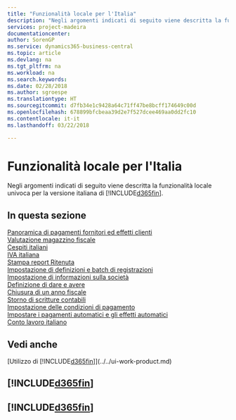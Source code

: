 ```yaml
---
title: "Funzionalità locale per l'Italia"
description: "Negli argomenti indicati di seguito viene descritta la funzionalità locale nella versione italiana di Business Central."
services: project-madeira
documentationcenter: 
author: SorenGP
ms.service: dynamics365-business-central
ms.topic: article
ms.devlang: na
ms.tgt_pltfrm: na
ms.workload: na
ms.search.keywords: 
ms.date: 02/28/2018
ms.author: sgroespe
ms.translationtype: HT
ms.sourcegitcommit: d7fb34e1c9428a64c71ff47be8bcff174649c00d
ms.openlocfilehash: 678899bfcbeaa39d2e7f527dcee469aa0dd2fc10
ms.contentlocale: it-it
ms.lasthandoff: 03/22/2018

---
```

# <a name="italy-local-functionality"></a>Funzionalità locale per l'Italia
Negli argomenti indicati di seguito viene descritta la funzionalità locale univoca per la versione italiana di [!INCLUDE[d365fin](../../includes/d365fin_md.md)].  

## <a name="in-this-section"></a>In questa sezione  
  [Panoramica di pagamenti fornitori ed effetti clienti](vendor-payments-and-customer-bills-overview.md)  
  [Valutazione magazzino fiscale](fiscal-inventory-valuation.md)  
  [Cespiti italiani](italian-fixed-assets.md)  
  [IVA italiana](italian-vat.md)  
  [Stampa report Ritenuta](how-to-print-withholding-tax-reports.md)  
  [Impostazione di definizioni e batch di registrazioni](how-to-set-up-journal-templates-and-batches.md)  
  [Impostazione di informazioni sulla società](how-to-set-up-company-information.md)  
  [Definizione di dare e avere](how-to-define-debit-and-credit-amounts.md)  
  [Chiusura di un anno fiscale](how-to-close-a-fiscal-year.md)  
  [Storno di scritture contabili](reversing-journal-entries.md)  
  [Impostazione delle condizioni di pagamento](how-to-set-up-payment-terms.md)  
  [Impostare i pagamenti automatici e gli effetti automatici](how-to-set-up-automatic-payments-and-automatic-bills.md)    
  [Conto lavoro italiano](italian-subcontracting.md)  

## <a name="see-also"></a>Vedi anche
[Utilizzo di [!INCLUDE[d365fin](../../includes/d365fin_md.md)]](../../ui-work-product.md)  

## [!INCLUDE[d365fin](../../includes/free_trial_md.md)]  
## [!INCLUDE[d365fin](../../includes/training_link_md.md)]

